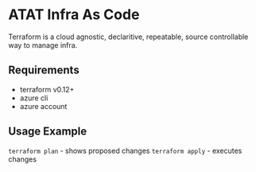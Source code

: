 # ATAT Infra As Code 

Terraform is a cloud agnostic, declaritive, repeatable, source controllable way to manage infra. 

## Requirements

* terraform v0.12+
* azure cli
* azure account


## Usage Example


`terraform plan` - shows proposed changes
`terraform apply` - executes changes




